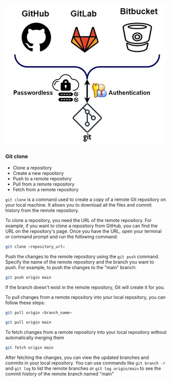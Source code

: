 ![43](../assets/43-gitremote.jpg)


### Git clone

- Clone a repository
- Create a new repository
- Push to a remote repository
- Pull from a remote repository
- Fetch from a remote repository

`git clone` is a command used to create a copy of a remote Git repository on your local machine. It allows you to download all the files and commit history from the remote repository.

To clone a repository, you need the URL of the remote repository. For example, if you want to clone a repository from GitHub, you can find the URL on the repository's page. Once you have the URL, open your terminal or command prompt and run the following command:

```bash
git clone <repository_url>
```

Push the changes to the remote repository using the `git push` command. Specify the name of the remote repository and the branch you want to push. For example, to push the changes to the "main" branch:

```bash
git push origin main
```

If the branch doesn't exist in the remote repository, Git will create it for you.

To pull changes from a remote repository into your local repository, you can follow these steps:

```bash
git pull origin <branch_name>
```


```bash
git pull origin main
```

To fetch changes from a remote repository into your local repository without automatically merging them

```bash
git fetch origin main
```

After fetching the changes, you can view the updated branches and commits in your local repository. You can use commands like `git branch -r` and `git log` to list the remote branches or `git log origin/main` to see the commit history of the remote branch named "main"

